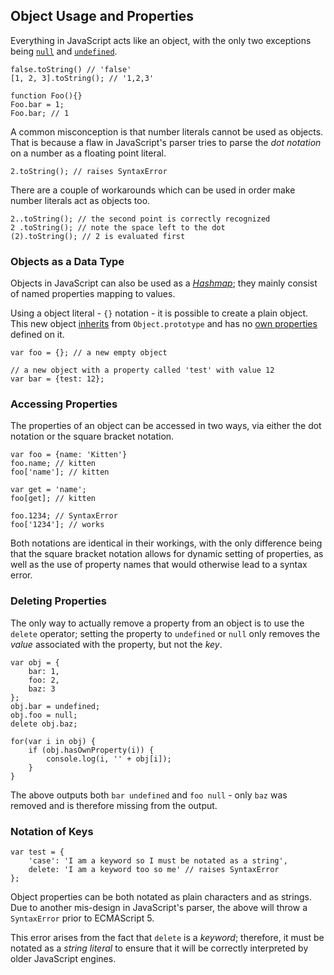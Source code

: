 ## Object Usage and Properties

Everything in JavaScript acts like an object, with the only two exceptions being 
[`null`](#core.undefined) and [`undefined`](#core.undefined).

    false.toString() // 'false'
    [1, 2, 3].toString(); // '1,2,3'
    
    function Foo(){}
    Foo.bar = 1;
    Foo.bar; // 1

A common misconception is that number literals cannot be used as
objects. That is because a flaw in JavaScript's parser tries to parse the *dot 
notation* on a number as a floating point literal.

    2.toString(); // raises SyntaxError

There are a couple of workarounds which can be used in order make number 
literals act as objects too.

    2..toString(); // the second point is correctly recognized
    2 .toString(); // note the space left to the dot
    (2).toString(); // 2 is evaluated first

### Objects as a Data Type

Objects in JavaScript can also be used as a [*Hashmap*][1]; they mainly consist 
of named properties mapping to values.

Using a object literal - `{}` notation - it is possible to create a 
plain object. This new object [inherits](#object.prototype) from `Object.prototype` and 
has no [own properties](#object.hasownproperty) defined on it.

    var foo = {}; // a new empty object

    // a new object with a property called 'test' with value 12
    var bar = {test: 12}; 

### Accessing Properties

The properties of an object can be accessed in two ways, via either the dot
notation or the square bracket notation.
    
    var foo = {name: 'Kitten'}
    foo.name; // kitten
    foo['name']; // kitten
    
    var get = 'name';
    foo[get]; // kitten
    
    foo.1234; // SyntaxError
    foo['1234']; // works

Both notations are identical in their workings, with the only difference being that
the square bracket notation allows for dynamic setting of properties, as well as
the use of property names that would otherwise lead to a syntax error.

### Deleting Properties

The only way to actually remove a property from an object is to use the `delete`
operator; setting the property to `undefined` or `null` only removes the
*value* associated with the property, but not the *key*.

    var obj = {
        bar: 1,
        foo: 2,
        baz: 3
    };
    obj.bar = undefined;
    obj.foo = null;
    delete obj.baz;

    for(var i in obj) {
        if (obj.hasOwnProperty(i)) {
            console.log(i, '' + obj[i]);
        }
    }

The above outputs both `bar undefined` and `foo null` - only `baz` was
removed and is therefore missing from the output.

### Notation of Keys

    var test = {
        'case': 'I am a keyword so I must be notated as a string',
        delete: 'I am a keyword too so me' // raises SyntaxError
    };

Object properties can be both notated as plain characters and as strings. Due to
another mis-design in JavaScript's parser, the above will throw 
a `SyntaxError` prior to ECMAScript 5.

This error arises from the fact that `delete` is a *keyword*; therefore, it must be 
notated as a *string literal* to ensure that it will be correctly interpreted by
older JavaScript engines.

[1]: http://en.wikipedia.org/wiki/Hashmap

